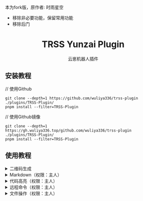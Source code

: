 本为fork版，原作者: 时雨星空
* 移除非必要功能，保留常用功能
* 移除后门
<div align="center">

# TRSS Yunzai Plugin

云崽机器人插件

</div>

## 安装教程
// 使用Github

```
git clone --depth=1 https://github.com/wuliya336/trss-plugin ./plugins/TRSS-Plugin/
pnpm install --filter=TRSS-Plugin
```
// 使用Github镜像

```
git clone --depth=1 https://gh.wuliya336.top/github.com/wuliya336/trss-plugin ./plugins/TRSS-Plugin/
pnpm install --filter=TRSS-Plugin
```

## 使用教程

<details><summary>二维码生成</summary>

- 二维码 + `文字`

</details>

<details><summary>Markdown（权限：主人）</summary>

- md + `文件` / `URL`

</details>

<details><summary>代码高亮（权限：主人）</summary>

- sc + `文件` / `URL`

</details>

<details><summary>远程命令（权限：主人）</summary>

- rc / rcp / rcj / rcjp / dm / mm / fm + `命令`

</details>

<details><summary>文件操作（权限：主人）</summary>

- 文件查看 / 文件上传 / 文件下载 + `路径`

</details>